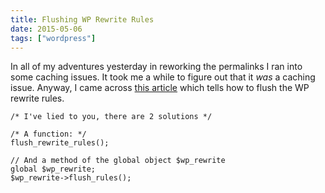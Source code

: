 ```yaml
---
title: Flushing WP Rewrite Rules
date: 2015-05-06
tags: ["wordpress"]
---
```


In all of my adventures yesterday in reworking the permalinks I ran into some caching issues. It took me a while to figure out that it _was_ a caching issue. Anyway, I came across [this article][1] which tells how to flush the WP rewrite rules.

```
/* I've lied to you, there are 2 solutions */

/* A function: */
flush_rewrite_rules();

// And a method of the global object $wp_rewrite
global $wp_rewrite;
$wp_rewrite->flush_rules();
```

[1]: http://andrei-lupu.com/wordpress/dont-forget-to-flush-your-rewrite-rules/
